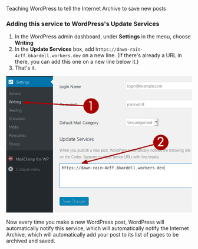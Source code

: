 Teaching WordPress to tell the Internet Archive to save new posts

### Adding this service to WordPress's Update Services
1. In the WordPress admin dashboard, under **Settings** in the menu, choose **Writing**
2. In the **Update Services** box, add `https://dawn-rain-4cff.bkardell.workers.dev` on a new line. (If there's already a URL in there, you can add this one on a new line below it.)
3. That's it.

![Illustrating the above instructions](wp.png)

Now every time you make a new WordPress post, WordPress will automatically notify this service, which will
automatically notify the Internet Archive, which will automatically add your post to its list of pages
to be archived and saved.
